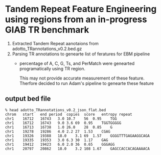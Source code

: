 # Tandem Repeat Feature Engineering using regions from an in-progress GIAB TR benchmark

1. Extracted Tandem Repeat aanotaions from adotto_TRannotations_v0.2.bed.gz
2. Parsing TR annotations to genearte list of feratures for EBM pipeline
   - percentage of A, C, G, Ts, and PerMatch were genearted programatically using TR region.
     
     This may not provide accurate measurement of these feature. Therfore decided to run Adam's pipeline to genearte these feature

## output bed file

```
% head adotto_TRannotations_v0.2_json_flat.bed
chrom	start	end	period	copies	score	entropy	repeat
chr1	16712	16743	3.0	10.7	56	0.95	TGG
chr1	16712	16743	9.0	3.6	69	0.95	TGGTGGGGG
chr1	16713	16738	1.0	26.0	28	0.85	G
chr1	19278	19286	4.0	2.2	27	1.53	CGAG
chr1	19326	19388	18.0	3.1	69	1.57	GGGGTTTGAGAAGGCAGA
chr1	19335	19353	3.0	6.3	30	1.17	GAG
chr1	19412	19423	6.0	2.0	36	0.65	GGGAGG
chr1	20797	20862	18.0	3.2	108	1.67	GAGCCACCACAGAAAACA

```
